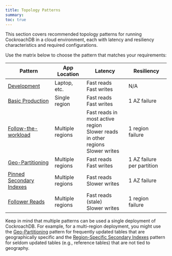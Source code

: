 ```yaml
---
title: Topology Patterns
summary:
toc: true
---
```


This section covers recommended topology patterns for running CockroachDB in a cloud environment, each with latency and resiliency characteristics and required configurations.

Use the matrix below to choose the pattern that matches your requirements:

Pattern | App Location | Latency | Resiliency
--------|--------------|---------|-----------
[Development](single-region-topologies.html#development.html) | Laptop, etc. | Fast reads<br>Fast writes | N/A
[Basic Production](single-region-topologies.html#basic-production) | Single region | Fast reads<br>Fast writes | 1 AZ failure
[Follow-the-workload](multi-region-topologies.html#follow-the-workload) | Multiple regions | Fast reads in most active region<br>Slower reads in other regions<br>Slower writes | 1 region failure
[Geo-Partitioning](multi-region-topologies.html#geo-partitioning) | Multiple regions | Fast reads<br>Fast writes | 1 AZ failure per partition
[Pinned Secondary Indexes](multi-region-topologies.html#pinned-secondary-indexes) | Multiple regions | Fast reads<br>Slower writes | 1 AZ failure
[Follower Reads](multi-region-topologies.html#follower-reads) | Multiple regions | Fast reads (stale)<br>Slower writes | 1 region failure

Keep in mind that multiple patterns can be used a single deployment of CockroachDB. For example, for a multi-region deployment, you might use the [Geo-Partitioning](multi-region-topologies.html#geo-partitioning) pattern for frequently updated tables that are geographically specific and the [Region-Specific Secondary Indexes](multi-region-topologies.html#pinned-secondary-indexes) pattern for seldom updated tables (e.g., reference tables) that are not tied to geography.

<!-- Pattern | Client Location | Latency | Data Resiliency | Configuration
--------|-----------------|---------|-----------------|--------------
[Development](single-region-topologies.html#development.html) | Laptop, etc. | Fast reads<br>Fast writes | N/A | 1 node<br>No replication
[Basic Production](single-region-topologies.html#basic-production) | Single region | Fast reads<br>Fast writes | 1 AZ failure | 3 AZs<br>3+ nodes<br>3-way replication
[Follow-the-workload](multi-region-topologies.html#follow-the-workload) | Multiple regions | Fast reads in most active region<br>Slower reads in other regions<br>Slower writes | 1 region failure
[Geo-Partitioning](multi-region-topologies.html#geo-partitioning) | Multiple regions | Fast reads<br>Fast writes | 1 AZ failure per partition
[Pinned Secondary Indexes](multi-region-topologies.html#pinned-secondary-indexes) | Multiple regions | Fast reads<br>Slower writes | 1 AZ failure
[Follower Reads](multi-region-topologies.html#follower-reads) | Multiple regions | Fast reads (stale)<br>Slower writes | 1 region failure -->

<!-- Client Location | Read Latency | Write Latency |Data Resiliency | Pattern
----------------|--------------|---------------|----------------|--------
Dev environment | Low | Low | N/A | [Single Node](single-node-toplogy.html)
Single region | Low | Low | 1 AZ failure | [Multiple Availability Zones](single-region-topologies.html#multiple-availability-zones)
Multiple regions | Low (for most active region) | High | 1 region failure |  [Follow-the-workload](multi-region-topologies.html#follow-the-workload)
Multiple regions | Low | Low | 1 AZ failure per partition | [Geo-Partitioning](multi-region-topologies.html#geo-partitioning)
Multiple regions | Low | High | 1 region failure | [Pinned Secondary Indexes](multi-region-topologies.html#pinned-secondary-indexes)
Multiple regions | Low (Stale) | High | 1 region failure | [Follower Reads](multi-region-topologies.html#follower-reads) -->
